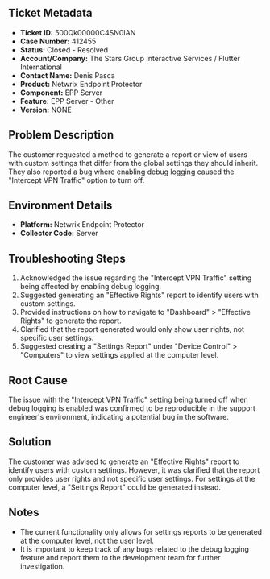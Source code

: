 ## Ticket Metadata
- **Ticket ID:** 500Qk00000C4SN0IAN
- **Case Number:** 412455
- **Status:** Closed - Resolved
- **Account/Company:** The Stars Group Interactive Services / Flutter International
- **Contact Name:** Denis Pasca
- **Product:** Netwrix Endpoint Protector
- **Component:** EPP Server
- **Feature:** EPP Server - Other
- **Version:** NONE

## Problem Description
The customer requested a method to generate a report or view of users with custom settings that differ from the global settings they should inherit. They also reported a bug where enabling debug logging caused the "Intercept VPN Traffic" option to turn off.

## Environment Details
- **Platform:** Netwrix Endpoint Protector
- **Collector Code:** Server

## Troubleshooting Steps
1. Acknowledged the issue regarding the "Intercept VPN Traffic" setting being affected by enabling debug logging.
2. Suggested generating an "Effective Rights" report to identify users with custom settings.
3. Provided instructions on how to navigate to "Dashboard" > "Effective Rights" to generate the report.
4. Clarified that the report generated would only show user rights, not specific user settings.
5. Suggested creating a "Settings Report" under "Device Control" > "Computers" to view settings applied at the computer level.

## Root Cause
The issue with the "Intercept VPN Traffic" setting being turned off when debug logging is enabled was confirmed to be reproducible in the support engineer's environment, indicating a potential bug in the software.

## Solution
The customer was advised to generate an "Effective Rights" report to identify users with custom settings. However, it was clarified that the report only provides user rights and not specific user settings. For settings at the computer level, a "Settings Report" could be generated instead.

## Notes
- The current functionality only allows for settings reports to be generated at the computer level, not the user level.
- It is important to keep track of any bugs related to the debug logging feature and report them to the development team for further investigation.